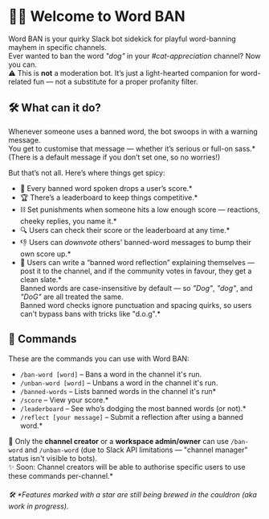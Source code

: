 # 🧙‍♂️ Welcome to Word BAN

Word BAN is your quirky Slack bot sidekick for playful word-banning mayhem in specific channels.  
Ever wanted to ban the word *"dog"* in your *#cat-appreciation* channel? Now you can.  
⚠️ This is **not** a moderation bot. It’s just a light-hearted companion for word-related fun — not a substitute for a proper profanity filter.

## 🛠️ What can it do?

Whenever someone uses a banned word, the bot swoops in with a warning message.  
You get to customise that message — whether it’s serious or full-on sass.*
(There is a default message if you don’t set one, so no worries!)

But that’s not all. Here’s where things get spicy:

- 🔻 Every banned word spoken drops a user’s score.*  
- 🏆 There’s a leaderboard to keep things competitive.*  
- ⛓️ Set punishments when someone hits a low enough score — reactions, cheeky replies, you name it.*  
- 🔍 Users can check their score or the leaderboard at any time.*  
- 👎 Users can *downvote* others' banned-word messages to bump their own score up.*  
- 📝 Users can write a “banned word reflection” explaining themselves — post it to the channel, and if the community votes in favour, they get a clean slate.*  
  Banned words are case-insensitive by default — so *"Dog"*, *"dog"*, and *"DoG"* are all treated the same.  
  Banned word checks ignore punctuation and spacing quirks, so users can't bypass bans with tricks like "d.o.g".*


## 🔧 Commands

These are the commands you can use with Word BAN:

- `/ban-word [word]` – Bans a word in the channel it's run.  
- `/unban-word [word]` – Unbans a word in the channel it's run.  
- `/banned-words` – Lists banned words in the channel it's run*  
- `/score` – View your score.*  
- `/leaderboard` – See who’s dodging the most banned words (or not).*  
- `/reflect [your message]` – Submit a reflection after using a banned word.*  

🔐 Only the **channel creator** or a **workspace admin/owner** can use `/ban-word` and `/unban-word` (due to Slack API limitations — "channel manager" status isn't visible to bots).  
✨ Soon: Channel creators will be able to authorise specific users to use these commands per-channel.*

###### 🛠️ *Features marked with a star are still being brewed in the cauldron (aka work in progress).

